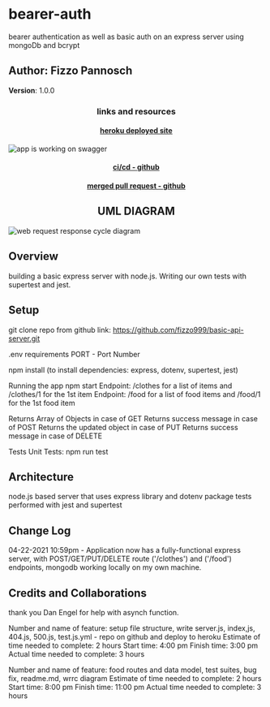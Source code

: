 # bearer-auth

bearer authentication as well as basic auth on an express server using mongoDb and bcrypt

## Author: Fizzo Pannosch

**Version**: 1.0.0

<!-- (increment the patch/fix version number if you make more commits past your first submission) -->

### <center> links and resources </center>

#### <center> [heroku deployed site](https://fizzo-api-server.herokuapp.com/) </center>

![app is working on swagger](src/1425.PNG)

<!-- #### <center> [github actions](https://github.com/fizzo999/server-deployment-practice/actions) </center> -->

<!-- #### <center> [github pull request](https://github.com/fizzo999/server-deployment-practice/pull/1) </center> -->

#### <center> [ci/cd - github](https://github.com/fizzo999/api-server/actions/runs/776719270) </center>

#### <center> [merged pull request - github](https://github.com/fizzo999/api-server/pull/2) </center>

<!-- ![Cont Integration Cont Deploy](src/continuousIntegrationContinuousDepolyment002.png) -->

## <center> UML DIAGRAM </center>

![web request response cycle diagram](src/1324-WRRC.PNG)

## Overview

building a basic express server with node.js. Writing our own tests with supertest and jest.

## Setup

git clone repo from github link:
https://github.com/fizzo999/basic-api-server.git

.env requirements
PORT - Port Number

npm install
(to install dependencies: express, dotenv, supertest, jest)

Running the app
npm start
Endpoint: /clothes for a list of items and /clothes/1 for the 1st item
Endpoint: /food for a list of food items and /food/1 for the 1st food item

Returns Array of Objects in case of GET
Returns success message in case of POST
Returns the updated object in case of PUT
Returns success message in case of DELETE

Tests
Unit Tests: npm run test

## Architecture

node.js based server that uses express library and dotenv package
tests performed with jest and supertest

## Change Log

04-22-2021 10:59pm - Application now has a fully-functional express server, with POST/GET/PUT/DELETE route ('/clothes') and ('/food') endpoints, mongodb working locally on my own machine.

## Credits and Collaborations

thank you Dan Engel for help with asynch function.

Number and name of feature: setup file structure, write server.js, index,js, 404.js, 500.js, test.js.yml - repo on github and deploy to heroku
Estimate of time needed to complete: 2 hours
Start time: 4:00 pm
Finish time: 3:00 pm
Actual time needed to complete: 3 hours

Number and name of feature: food routes and data model, test suites, bug fix, readme.md, wrrc diagram
Estimate of time needed to complete: 2 hours
Start time: 8:00 pm
Finish time: 11:00 pm
Actual time needed to complete: 3 hours

